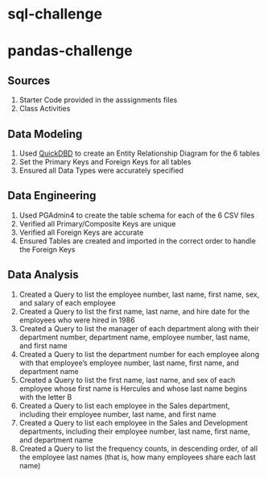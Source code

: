 # sql-challenge

# pandas-challenge

## Sources

1. Starter Code provided in the asssignments files
2. Class Activities

## Data Modeling

1. Used [QuickDBD](http://www.quickdatabasediagrams.com/) to create an Entity Relationship Diagram for the 6 tables
2. Set the Primary Keys and Foreign Keys for all tables
3. Ensured all Data Types were accurately specified

## Data Engineering

1. Used PGAdmin4 to create the table schema for each of the 6 CSV files
2. Verified all Primary/Composite Keys are unique
3. Verified all Foreign Keys are accurate
4. Ensured Tables are created and imported in the correct order to handle the Foreign Keys

## Data Analysis

1. Created a Query to list the employee number, last name, first name, sex, and salary of each employee
2. Created a Query to list the first name, last name, and hire date for the employees who were hired in 1986
3. Created a Query to list the manager of each department along with their department number, department name, employee number, last name, and first name
4. Created a Query to list the department number for each employee along with that employee’s employee number, last name, first name, and department name
5. Created a Query to list the first name, last name, and sex of each employee whose first name is Hercules and whose last name begins with the letter B
6. Created a Query to list each employee in the Sales department, including their employee number, last name, and first name
7. Created a Query to list each employee in the Sales and Development departments, including their employee number, last name, first name, and department name
8. Created a Query to list the frequency counts, in descending order, of all the employee last names (that is, how many employees share each last name)
